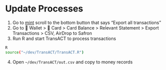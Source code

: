 # Update Processes

1. Go to [mint](https://mint.intuit.com/transaction.event) scroll to the bottom button that says “Export all <num> transactions”
2. Go to  Wallet >  Card > Card Balance > Relevant Statement > Export Transactions > CSV, AirDrop to Safron
3.  Run R and start TransACT to process transactions

```bash
R
source("~/dev/TransACT/TransACT.R")
```

4. Open  `~/dev/TransACT/out.csv` and copy to money records

